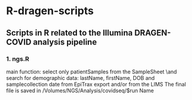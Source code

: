 # R-dragen-scripts
## Scripts in R related to the Illumina DRAGEN-COVID analysis pipeline

### 1. ngs.R
   main function: select only  patientSamples from the SampleSheet \and search for demographic data: lastName, firstName, DOB and samplecollection date from EpiTrax export and/or from the LIMS
   The final file is saved in /Volumes/NGS/Analysis/covidseq/$run Name

